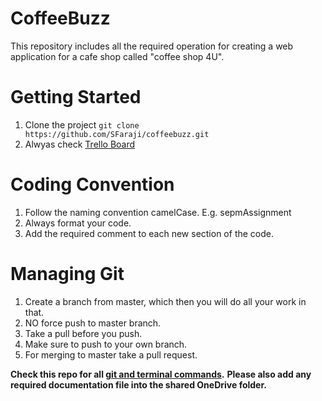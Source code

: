 # CoffeeBuzz
This repository includes all the required operation for creating a web application for a cafe shop called "coffee shop 4U".

# Getting Started
1. Clone the project ```git clone https://github.com/SFaraji/coffeebuzz.git```
2. Alwyas check [Trello Board](https://trello.com/b/M33NhgOz/coffeebuzz-project)

# Coding Convention
1. Follow the naming convention camelCase. E.g. sepmAssignment
2. Always format your code.
3. Add the required comment to each new section of the code.

# Managing Git
1. Create a branch from master, which then you will do all your work in that. 
2. NO force push to master branch.
2. Take a pull before you push.
3. Make sure to push to your own branch.
4. For merging to master take a pull request.

**Check this repo for all [git and terminal commands](https://github.com/SFaraji/Cheat-Sheet).**
**Please also add any required documentation file into the shared OneDrive folder.**
